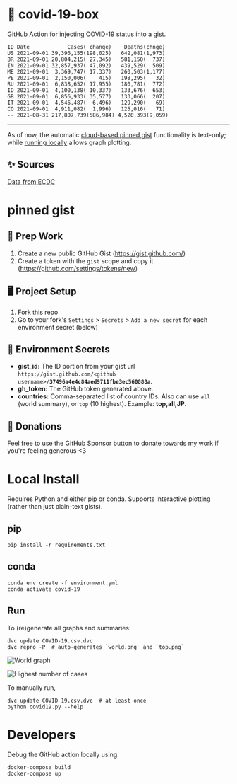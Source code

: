 # 🏥 covid-19-box

GitHub Action for injecting COVID-19 status into a gist.

```
ID Date            Cases( change)    Deaths(chnge)
US 2021-09-01 39,396,155(198,025)   642,081(1,973)
BR 2021-09-01 20,804,215( 27,345)   581,150(  737)
IN 2021-09-01 32,857,937( 47,092)   439,529(  509)
ME 2021-09-01  3,369,747( 17,337)   260,503(1,177)
PE 2021-09-01  2,150,006(    415)   198,295(   32)
RU 2021-09-01  6,838,652( 17,955)   180,781(  772)
ID 2021-09-01  4,100,138( 10,337)   133,676(  653)
GB 2021-09-01  6,856,933( 35,577)   133,066(  207)
IT 2021-09-01  4,546,487(  6,496)   129,290(   69)
CO 2021-09-01  4,911,082(  1,996)   125,016(   71)
-- 2021-08-31 217,807,739(586,984) 4,520,393(9,059)
```

---

As of now, the automatic [cloud-based pinned gist](#pinned-gist) functionality is text-only;
while [running locally](#local-install) allows graph plotting.

## ✨ Sources

[Data from ECDC](https://www.ecdc.europa.eu/en/publications-data/download-todays-data-geographic-distribution-covid-19-cases-worldwide)

# pinned gist

## 🎒 Prep Work
1. Create a new public GitHub Gist (https://gist.github.com/)
1. Create a token with the `gist` scope and copy it. (https://github.com/settings/tokens/new)

## 🖥 Project Setup
1. Fork this repo
1. Go to your fork's `Settings` > `Secrets` > `Add a new secret` for each environment secret (below)

## 🤫 Environment Secrets
- **gist_id:** The ID portion from your gist url `https://gist.github.com/<github username>/`**`37496a4e4c84aed9711fbe3ec560888a`**.
- **gh_token:** The GitHub token generated above.
- **countries:** Comma-separated list of country IDs. Also can use `all` (world summary), or `top` (10 highest). Example: **top,all,JP**.

## 💸 Donations

Feel free to use the GitHub Sponsor button to donate towards my work if you're feeling generous <3

# Local Install

Requires Python and either pip or conda. Supports interactive plotting (rather than just plain-text gists).

## pip

```
pip install -r requirements.txt
```

## conda

```
conda env create -f environment.yml
conda activate covid-19
```

## Run

To (re)generate all graphs and summaries:

```
dvc update COVID-19.csv.dvc
dvc repro -P  # auto-generates `world.png` and `top.png`
```

![World graph](world.png)

![Highest number of cases](top.png)

To manually run,

```
dvc update COVID-19.csv.dvc  # at least once
python covid19.py --help
```

# Developers

Debug the GitHub action locally using:

```
docker-compose build
docker-compose up
```
